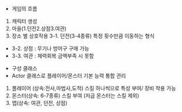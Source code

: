 * 게임의 흐름
1. 캐릭터 생성
2. 마을(1.던전2.상점3.여관)
3. 장소 별 상호작용
   3-1. 던전(3-4종류) 특정 횟수만큼 이동하는 형식
  - 3-2. 상점 : 무기나 방어구 구매 가능
  - 3-3. 여관 : 체력회복 금액부족 시 못함


* 구성 클래스
* Actor 클래스로 플레이어/몬스터 기본 능력 통합 관리
1. 플레이어 (상속:전사,마법사,도적) 스킬 하나씩으로 특성 부여/ 장비 착용 가능
2. 몬스터(상속: 6-7종류) 스킬 부여 (저급 몬스터는 스킬 제외)
3. 맵(상속: 여관, 던전, 상점)
